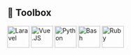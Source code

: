 ## 🧰 Toolbox
<img src="https://cdn.worldvectorlogo.com/logos/laravel-1.svg" alt="Laravel" width="50" height="50"/> <img src="https://cdn.worldvectorlogo.com/logos/vue-js-1.svg" alt="Vue.JS" width="50" height="50"/> <img src="https://cdn.worldvectorlogo.com/logos/python-5.svg" alt="Python" width="50" height="50"/> <img src="https://cdn.worldvectorlogo.com/logos/bash-1.svg" alt="Bash" width="50" height="50"/> <img src="https://cdn.worldvectorlogo.com/logos/ruby.svg" alt="Ruby" width="50" height="50"/>

<!--
## My GitHub Stats

[![Top Langs](https://github-readme-stats.vercel.app/api/top-langs/?username=Mvzundert&hide=java,html,css&theme=synthwave)](https://github.com/anuraghazra/github-readme-stats) [![GitHub stats](https://github-readme-stats.vercel.app/api?username=Mvzundert&theme=synthwave)](https://github.com/anuraghazra/github-readme-stats)
-->


<!--
# Hi there 👋

## 🔭 I’m currently working on ...
## 🌱 I’m currently learning ...
## 💬 Ask me about ...
## 📫 How to reach me: ...
## ⚡ Fun fact: ...
-->


